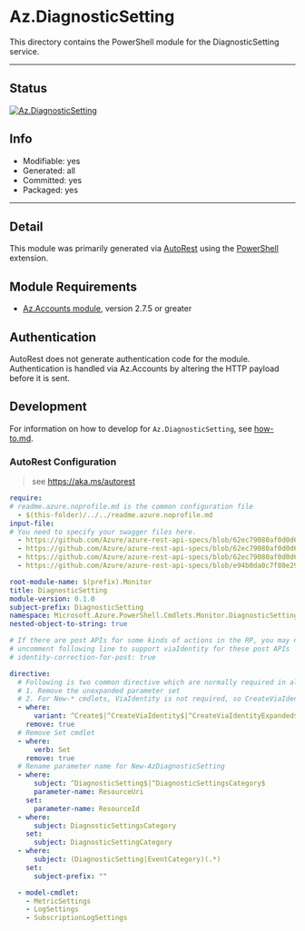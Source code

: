 <!-- region Generated -->
# Az.DiagnosticSetting
This directory contains the PowerShell module for the DiagnosticSetting service.

---
## Status
[![Az.DiagnosticSetting](https://img.shields.io/powershellgallery/v/Az.DiagnosticSetting.svg?style=flat-square&label=Az.DiagnosticSetting "Az.DiagnosticSetting")](https://www.powershellgallery.com/packages/Az.DiagnosticSetting/)

## Info
- Modifiable: yes
- Generated: all
- Committed: yes
- Packaged: yes

---
## Detail
This module was primarily generated via [AutoRest](https://github.com/Azure/autorest) using the [PowerShell](https://github.com/Azure/autorest.powershell) extension.

## Module Requirements
- [Az.Accounts module](https://www.powershellgallery.com/packages/Az.Accounts/), version 2.7.5 or greater

## Authentication
AutoRest does not generate authentication code for the module. Authentication is handled via Az.Accounts by altering the HTTP payload before it is sent.

## Development
For information on how to develop for `Az.DiagnosticSetting`, see [how-to.md](how-to.md).
<!-- endregion -->

### AutoRest Configuration
> see https://aka.ms/autorest
``` yaml
require:
# readme.azure.noprofile.md is the common configuration file
  - $(this-folder)/../../readme.azure.noprofile.md
input-file:
# You need to specify your swagger files here.
  - https://github.com/Azure/azure-rest-api-specs/blob/62ec79080af0d0d609650d67155ef4a93ae11482/specification/monitor/resource-manager/Microsoft.Insights/preview/2021-05-01-preview/diagnosticsSettings_API.json
  - https://github.com/Azure/azure-rest-api-specs/blob/62ec79080af0d0d609650d67155ef4a93ae11482/specification/monitor/resource-manager/Microsoft.Insights/preview/2021-05-01-preview/diagnosticsSettingsCategories_API.json
  - https://github.com/Azure/azure-rest-api-specs/blob/62ec79080af0d0d609650d67155ef4a93ae11482/specification/monitor/resource-manager/Microsoft.Insights/preview/2021-05-01-preview/subscriptionDiagnosticsSettings_API.json
  - https://github.com/Azure/azure-rest-api-specs/blob/e94b0da0c7f80e2986af90c1dd7e9c8f4c336c61/specification/monitor/resource-manager/Microsoft.Insights/stable/2015-04-01/eventCategories_API.json

root-module-name: $(prefix).Monitor
title: DiagnosticSetting
module-version: 0.1.0
subject-prefix: DiagnosticSetting
namespace: Microsoft.Azure.PowerShell.Cmdlets.Monitor.DiagnosticSetting
nested-object-to-string: true

# If there are post APIs for some kinds of actions in the RP, you may need to 
# uncomment following line to support viaIdentity for these post APIs
# identity-correction-for-post: true

directive:
  # Following is two common directive which are normally required in all the RPs
  # 1. Remove the unexpanded parameter set
  # 2. For New-* cmdlets, ViaIdentity is not required, so CreateViaIdentityExpanded is removed as well
  - where:
      variant: ^Create$|^CreateViaIdentity$|^CreateViaIdentityExpanded$|^Update$|^UpdateViaIdentity$
    remove: true
  # Remove Set cmdlet
  - where:
      verb: Set
    remove: true
  # Rename parameter name for New-AzDiagnosticSetting
  - where:
      subject: ^DiagnosticSetting$|^DiagnosticSettingsCategory$
      parameter-name: ResourceUri
    set:
      parameter-name: ResourceId
  - where:
      subject: DiagnosticSettingsCategory
    set:
      subject: DiagnosticSettingCategory
  - where:
      subject: (DiagnosticSetting|EventCategory)(.*)
    set:
      subject-prefix: ""

  - model-cmdlet:
    - MetricSettings
    - LogSettings
    - SubscriptionLogSettings
```
